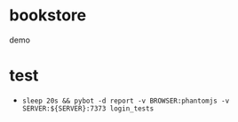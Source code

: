 # bookstore
demo

# test
* `sleep 20s && pybot -d report -v BROWSER:phantomjs -v  SERVER:${SERVER}:7373 login_tests`

